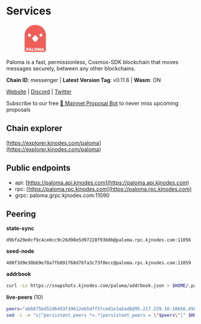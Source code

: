 # Services

<figure><img src="https://raw.githubusercontent.com/kj89/cosmos-images/main/logos/paloma.png" alt=""><figcaption></figcaption></figure>

Paloma is a fast, permissionless, Cosmos-SDK blockchain that  moves messages securely, between any other blockchains.

**Chain ID**: messenger | **Latest Version Tag**: v0.11.6 | **Wasm**: ON

[Website](https://www.palomachain.com) | [Discord](https://discord.gg/tKVFpfdSw4) | [Twitter](https://twitter.com/paloma_chain)



Subscribe to our free [🤖 Mainnet Proposal Bot](https://t.me/kjnodes_proposal_bot) to never miss upcoming proposals


## Chain explorer
[https://explorer.kjnodes.com/paloma](https://explorer.kjnodes.com/paloma)

## Public endpoints

* api: [https://paloma.api.kjnodes.com](https://paloma.api.kjnodes.com)
* rpc: [https://paloma.rpc.kjnodes.com](https://paloma.rpc.kjnodes.com)
* grpc: paloma.grpc.kjnodes.com:11090

## Peering

**state-sync**

```text
d9bfa29e0cf9c4ce0cc9c26d98e5d97228f93b0b@paloma.rpc.kjnodes.com:11056
```

**seed-node**

```text
400f3d9e30b69e78a7fb891f60d76fa3c73f0ecc@paloma.rpc.kjnodes.com:11059
```

**addrbook**
```bash
curl -Ls https://snapshots.kjnodes.com/paloma/addrbook.json > $HOME/.paloma/config/addrbook.json
```

**live-peers** (10)
```bash
peers="ab6875bd52d6493f39612eb5dff57ced1e3a5ad6@95.217.229.18:10656,4569193b58dfc6d9ca9acd4e2bcabf596e5b6b3c@65.21.7.251:10656,527200c42834243b6dc8dacbe26423b7e6577e0f@138.201.129.102:26656,d9bfa29e0cf9c4ce0cc9c26d98e5d97228f93b0b@65.109.88.38:11056,cb8a1e9e12ac06dbd565311137f6c93d66fd96f8@104.167.221.18:26656,8af8dfa817359036f55f6793b0ed4bcce8884027@85.14.245.70:26656,0bcc8119877ba0c701cd230e35c5477da2657bef@5.78.102.204:26656,e4b7cdd48c39c355e9a3480f4f4d5afab8fb0e08@46.0.203.78:26637,317141e329bc214a76ba92201f6818574ebe5323@135.181.114.98:36656,99c890c97afc8abfdfeff662d539af5c504a0baf@88.99.67.234:26656"
sed -i -e "s|^persistent_peers *=.*|persistent_peers = \"$peers\"|" $HOME/.paloma/config/config.toml
```
